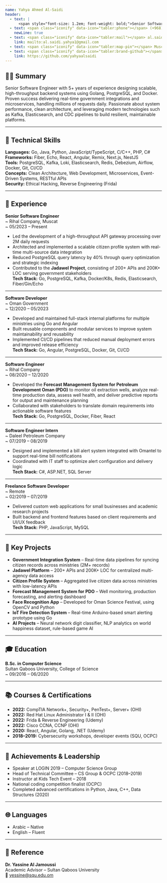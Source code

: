 ```yaml
---
name: Yahya Ahmed Al-Saidi
header:
  - text: |
      <span style="font-size: 1.2em; font-weight: bold;">Senior Software Engineer</span>
  - text: <span class="iconify" data-icon="tabler:phone"></span> (+968) 9899 8469
    newLine: true
  - text: <span class="iconify" data-icon="tabler:mail"></span> al.saidi.yahya1@gmail.com
    link: mailto:al.saidi.yahya1@gmail.com
  - text: <span class="iconify" data-icon="tabler:map-pin"></span> Muscat, Oman
  - text: <span class="iconify" data-icon="tabler:brand-github"></span> yahyaalsaidi
    link: https://github.com/yahyaalsaidi
---
```


## 👨‍💻 Summary

Senior Software Engineer with 5+ years of experience designing scalable, high-throughput backend systems using Golang, PostgreSQL, and Docker. Proven success delivering real-time government integrations and microservices, handling millions of requests daily. Passionate about system performance, clean architecture, and leveraging modern technologies such as Kafka, Elasticsearch, and CDC pipelines to build resilient, maintainable platforms.

---

## 🧰 Technical Skills

**Languages:** Go, Java, Python, JavaScript/TypeScript, C/C++, PHP, C#  
**Frameworks:** Fiber, Echo, React, Angular, Remix, Next.js, NestJS  
**Tools:** PostgreSQL, Kafka, Loki, Elasticsearch, Redis, Debezium, Airflow, Docker, Git, CI/CD  
**Concepts:** Clean Architecture, Web Development, Microservices, Event-Driven Systems, RESTful APIs  
**Security:** Ethical Hacking, Reverse Engineering (Frida)  

---

## 💼 Experience

**Senior Software Engineer**  
~ Rihal Company, Muscat  
~ 05/2023 – Present  

- Led the development of a high-throughput API gateway processing over 2M daily requests  
- Architected and implemented a scalable citizen profile system with real-time multi-source data integration  
- Reduced PostgreSQL query latency by 40% through query optimization and strategic indexing  
- Contributed to the **Jadawel Project**, consisting of 200+ APIs and 200K+ LOC serving government stakeholders  
**Tech Stack:** Go, PostgreSQL, Kafka, Docker/K8s, Redis, Elasticsearch, Fiber/Gin/Echo 

---

**Software Developer**  
~ Oman Government  
~ 12/2020 – 05/2023  

- Developed and maintained full-stack internal platforms for multiple ministries using Go and Angular  
- Built reusable components and modular services to improve system maintainability and reusability  
- Implemented CI/CD pipelines that reduced manual deployment errors and improved release efficiency  
**Tech Stack:** Go, Angular, PostgreSQL, Docker, Git, CI/CD

---

**Software Engineer**  
~ Rihal Company  
~ 08/2020 – 12/2020  

- Developed the **Forecast Management System for Petroleum Development Oman (PDO)** to monitor oil extraction wells, analyze real-time production data, assess well health, and deliver predictive reports for output and maintenance planning  
- Collaborated with stakeholders to translate domain requirements into actionable software features  
**Tech Stack:** Go, PostgreSQL, Docker, Fiber, React

---

**Software Engineer Intern**  
~ Daleel Petroleum Company  
~ 07/2019 – 08/2019  

- Designed and implemented a bill alert system integrated with Omantel to support real-time bill notifications  
- Coordinated with IT staff to optimize alert configuration and delivery logic  
**Tech Stack:** C#, ASP.NET, SQL Server

---

**Freelance Software Developer**  
~ Remote  
~ 02/2019 – 07/2019  

- Delivered custom web applications for small businesses and academic research projects  
- Built backend and frontend features based on client requirements and UI/UX feedback  
**Tech Stack:** PHP, JavaScript, MySQL

---

## 🧪 Key Projects

- **Government Integration System** – Real-time data pipelines for syncing citizen records across ministries (2M+ records)  
- **Jadawel Platform** – 200+ APIs and 200K+ LOC for centralized multi-agency data access  
- **Citizen Profile System** – Aggregated live citizen data across ministries with low-latency APIs  
- **Forecast Management System for PDO** – Well monitoring, production forecasting, and alerting dashboard  
- **Face Recognition App** – Developed for Oman Science Festival, using OpenCV and Python  
- **IoT Fire Detection System** – Real-time Arduino-based smart alerting prototype using Go  
- **AI Projects** – Neural network digit classifier, NLP analytics on world happiness dataset, rule-based game AI

---

## 🎓 Education

**B.Sc. in Computer Science**  
Sultan Qaboos University, College of Science  
~ 09/2016 – 06/2020

---

## 📚 Courses & Certifications

- **2022:** CompTIA Network+, Security+, PenTest+, Server+ (OHI)  
- **2022:** Red Hat Linux Administrator I & II (OHI)  
- **2022:** Frida & Reverse Engineering (Udemy)  
- **2022:** Cisco CCNA, CCNP (OHI)  
- **2020:** React, Angular, Golang, .NET (Udemy)  
- **2018–2019:** Cybersecurity workshops, developer events (SQU, OCPC)

---

## 🏅 Achievements & Leadership

- Speaker at LOGIN 2019 – Computer Science Group  
- Head of Technical Committee – CS Group & OCPC (2018–2019)  
- Instructor at Kids Tech Event – 2018  
- National coding competition finalist (OCPC)  
- Completed advanced certifications in Python, Java, C++, Data Structures (2020)

---

## 🌐 Languages

- Arabic – Native  
- English – Fluent

---

## 📇 Reference

**Dr. Yassine Al Jamoussi**  
Academic Advisor – Sultan Qaboos University  
📧 yessine@squ.edu.om
